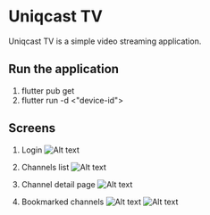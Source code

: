 # Uniqcast TV

Uniqcast TV is a simple video streaming application.

## Run the application

1. flutter pub get
2. flutter run -d <"device-id">

## Screens 

1. Login
![Alt text](https://github.com/manuel-junior/uniqcast-tv/blob/5d27c00bd31e1c1b0dddcdf32822a9905801360d/screenshots/Simulator%20Screen%20Shot%20-%20iPhone%2013%20Pro%20-%202022-02-17%20at%2000.44.35.png?raw=true)


2. Channels list
![Alt text](https://github.com/manuel-junior/uniqcast-tv/blob/main/screenshots/Simulator%20Screen%20Shot%20-%20iPhone%2013%20Pro%20-%202022-02-17%20at%2000.44.58.png?raw=true)

3. Channel detail page
![Alt text](https://github.com/manuel-junior/uniqcast-tv/blob/main/screenshots/Simulator%20Screen%20Shot%20-%20iPhone%2013%20Pro%20-%202022-02-17%20at%2000.45.28.png?raw=true)

4. Bookmarked channels
![Alt text](https://github.com/manuel-junior/uniqcast-tv/blob/main/screenshots/Simulator%20Screen%20Shot%20-%20iPhone%2013%20Pro%20-%202022-02-17%20at%2000.45.08.png?raw=true)
![Alt text](https://github.com/manuel-junior/uniqcast-tv/blob/main/screenshots/Simulator%20Screen%20Shot%20-%20iPhone%2013%20Pro%20-%202022-02-17%20at%2000.49.33.png?raw=true)



